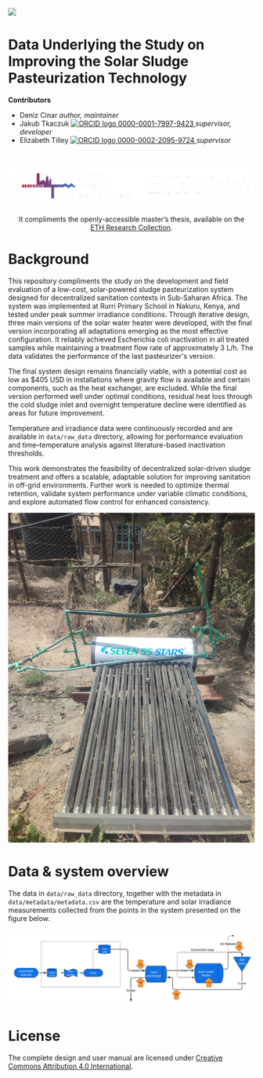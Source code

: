 <!-- badges: start -->
[![](https://img.shields.io/badge/License-CC_BY_4.0-lightgrey.svg)](https://creativecommons.org/licenses/by/4.0/)
<!-- badges: end -->

<h1> Data Underlying the Study on Improving the Solar Sludge Pasteurization Technology </h1>

<b>Contributors</b>  
- Deniz Cinar
</a> *author, maintainer*  
- Jakub Tkaczuk <a href="https://orcid.org/0000-0001-7997-9423">
<img alt="ORCID logo" src="https://info.orcid.org/wp-content/uploads/2019/11/orcid_16x16.png" width="16" height="16" /> 0000-0001-7997-9423
</a> *supervisor, developer*  
- Elizabeth Tilley <a href="https://orcid.org/0000-0002-2095-9724">
<img alt="ORCID logo" src="https://info.orcid.org/wp-content/uploads/2019/11/orcid_16x16.png" width="16" height="16" /> 0000-0002-2095-9724
</a> *supervisor*  

<br>
<p align="middle"> 
<img src="img/ETH_GHE_logo_negative.svg" width=600>
<br><br>
It compliments the openly-accessible master’s thesis, available on the<br \>  
<a href="">ETH Research Collection</a>.
</p>

# Background

This repository compliments the study on the development and field evaluation of a low-cost, solar-powered sludge pasteurization system designed for decentralized sanitation contexts in Sub-Saharan Africa. The system was implemented at Rurri Primary School in Nakuru, Kenya, and tested under peak summer irradiance conditions. Through iterative design, three main versions of the solar water heater were developed, with the final version incorporating all adaptations emerging as the most effective configuration. It reliably achieved Escherichia coli inactivation in all treated samples while maintaining a treatment flow rate of approximately 3 L/h. The data validates the performance of the last pasteurizer's version.

The final system design remains financially viable, with a potential cost as low as $405 USD in installations where gravity flow is available and certain components, such as the heat exchanger, are excluded. While the final version performed well under optimal conditions, residual heat loss through the cold sludge inlet and overnight temperature decline were identified as areas for future improvement.

Temperature and irradiance data were continuously recorded and are available in `data/raw_data` directory, allowing for performance evaluation and time–temperature analysis against literature-based inactivation thresholds.

This work demonstrates the feasibility of decentralized solar-driven sludge treatment and offers a scalable, adaptable solution for improving sanitation in off-grid environments. Further work is needed to optimize thermal retention, validate system performance under variable climatic conditions, and explore automated flow control for enhanced consistency.

![](img/swh.jpg)

# Data & system overview

The data in `data/raw_data` directory, together with the metadata in `data/metadata/metadata.csv` are the temperature and solar irradiance measurements collected from the points in the system presented on the figure below.

![](img/swh_PandID_with_sensors.png)

# License

The complete design and user manual are licensed under [Creative Commons Attribution 4.0 International](https://github.com/Global-Health-Engineering/glass-crusher-design/blob/main/LICENSE.md).
